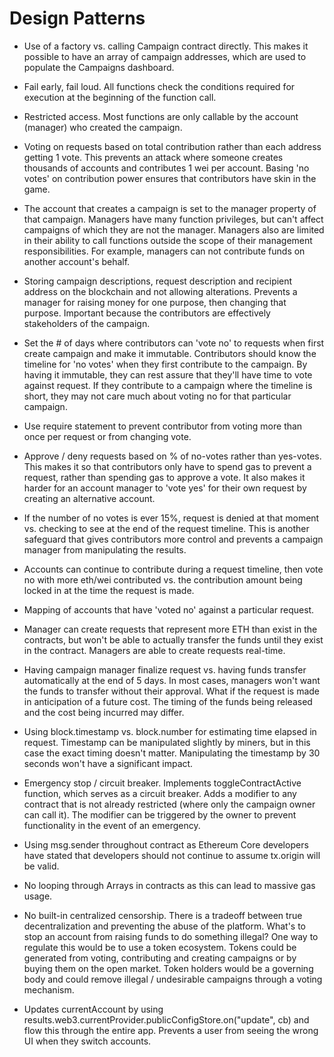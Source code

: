 # Design Patterns

-   Use of a factory vs. calling Campaign contract directly. This makes it possible to have an array of campaign addresses, which are used to populate the Campaigns dashboard.

-   Fail early, fail loud. All functions check the conditions required for execution at the beginning of the function call.

-   Restricted access. Most functions are only callable by the account (manager) who created the campaign.

-   Voting on requests based on total contribution rather than each address getting 1 vote. This prevents an attack where someone creates thousands of accounts and contributes 1 wei per account. Basing 'no votes' on contribution power ensures that contributors have skin in the game.

-   The account that creates a campaign is set to the manager property of that campaign. Managers have many function privileges, but can't affect campaigns of which they are not the manager. Managers also are limited in their ability to call functions outside the scope of their management responsibilities. For example, managers can not contribute funds on another account's behalf.

-   Storing campaign descriptions, request description and recipient address on the blockchain and not allowing alterations. Prevents a manager for raising money for one purpose, then changing that purpose. Important because the contributors are effectively stakeholders of the campaign.

-   Set the # of days where contributors can 'vote no' to requests when first create campaign and make it immutable. Contributors should know the timeline for 'no votes' when they first contribute to the campaign. By having it immutable, they can rest assure that they'll have time to vote against request. If they contribute to a campaign where the timeline is short, they may not care much about voting no for that particular campaign.

-   Use require statement to prevent contributor from voting more than once per request or from changing vote.

-   Approve / deny requests based on % of no-votes rather than yes-votes. This makes it so that contributors only have to spend gas to prevent a request, rather than spending gas to approve a vote. It also makes it harder for an account manager to 'vote yes' for their own request by creating an alternative account.

-   If the number of no votes is ever 15%, request is denied at that moment vs. checking to see at the end of the request timeline. This is another safeguard that gives contributors more control and prevents a campaign manager from manipulating the results.

-   Accounts can continue to contribute during a request timeline, then vote no with more eth/wei contributed vs. the contribution amount being locked in at the time the request is made.

-   Mapping of accounts that have 'voted no' against a particular request.

-   Manager can create requests that represent more ETH than exist in the contracts, but won't be able to actually transfer the funds until they exist in the contract. Managers are able to create requests real-time.

-   Having campaign manager finalize request vs. having funds transfer automatically at the end of 5 days. In most cases, managers won't want the funds to transfer without their approval. What if the request is made in anticipation of a future cost. The timing of the funds being released and the cost being incurred may differ.

-   Using block.timestamp vs. block.number for estimating time elapsed in request. Timestamp can be manipulated slightly by miners, but in this case the exact timing doesn't matter. Manipulating the timestamp by 30 seconds won't have a significant impact.

-   Emergency stop / circuit breaker. Implements toggleContractActive function, which serves as a circuit breaker. Adds a modifier to any contract that is not already restricted (where only the campaign owner can call it). The modifier can be triggered by the owner to prevent functionality in the event of an emergency.

-   Using msg.sender throughout contract as Ethereum Core developers have stated that developers should not continue to assume tx.origin will be valid.

-   No looping through Arrays in contracts as this can lead to massive gas usage.

-   No built-in centralized censorship. There is a tradeoff between true decentralization and preventing the abuse of the platform. What's to stop an account from raising funds to do something illegal? One way to regulate this would be to use a token ecosystem. Tokens could be generated from voting, contributing and creating campaigns or by buying them on the open market. Token holders would be a governing body and could remove illegal / undesirable campaigns through a voting mechanism.

-   Updates currentAccount by using results.web3.currentProvider.publicConfigStore.on("update", cb) and flow this through the entire app. Prevents a user from seeing the wrong UI when they switch accounts.
